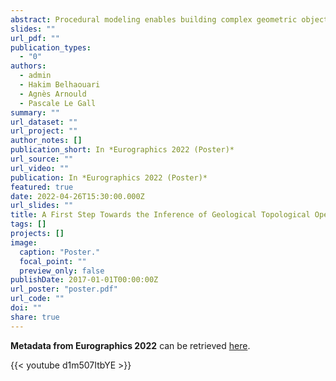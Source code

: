 ```yaml
---
abstract: Procedural modeling enables building complex geometric objects and scenes in a wide panel of applications. The traditional approach relies on the sequential application of a reduced set of construction rules. We offer to automatically generate new topological rules based on an initial object and the expected result of the future operation. Non-expert users can thereby develop their own operations. We exploited our approach for the modeling of the geological subsoil.
slides: ""
url_pdf: ""
publication_types:
  - "0"
authors:
  - admin
  - Hakim Belhaouari
  - Agnès Arnould
  - Pascale Le Gall
summary: ""
url_dataset: ""
url_project: ""
author_notes: []
publication_short: In *Eurographics 2022 (Poster)*
url_source: ""
url_video: ""
publication: In *Eurographics 2022 (Poster)*
featured: true
date: 2022-04-26T15:30:00.000Z
url_slides: ""
title: A First Step Towards the Inference of Geological Topological Operations
tags: []
projects: []
image:
  caption: "Poster."
  focal_point: ""
  preview_only: false
publishDate: 2017-01-01T00:00:00Z
url_poster: "poster.pdf"
url_code: ""
doi: ""
share: true
---
```


**Metadata from Eurographics 2022** can be retrieved [here](https://diglib.eg.org/handle/10.2312/egp20221005).

{{< youtube d1m507ItbYE >}}
